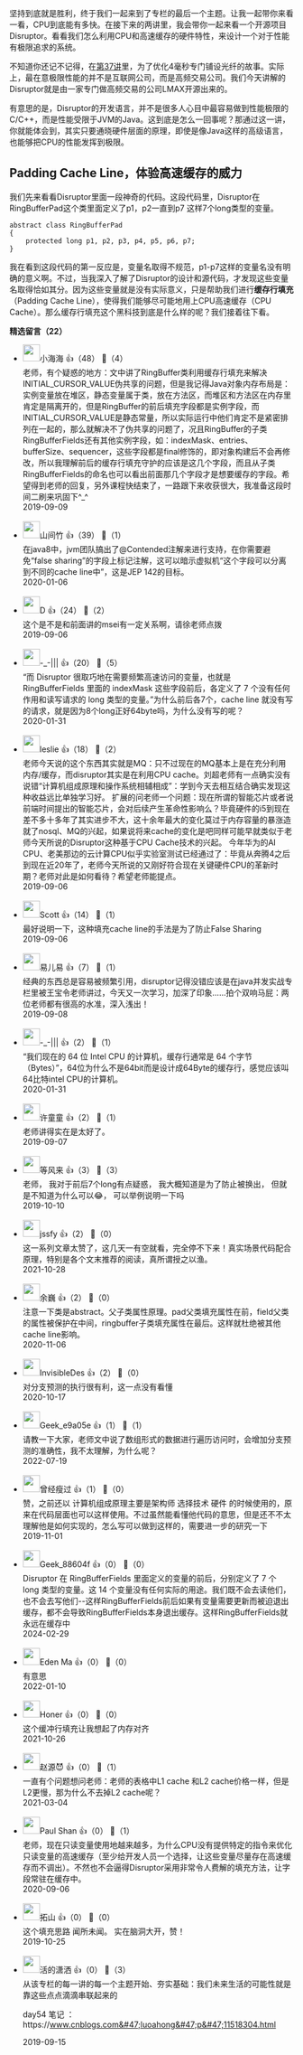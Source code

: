 坚持到底就是胜利，终于我们一起来到了专栏的最后一个主题。让我一起带你来看一看，CPU到底能有多快。在接下来的两讲里，我会带你一起来看一个开源项目Disruptor。看看我们怎么利用CPU和高速缓存的硬件特性，来设计一个对于性能有极限追求的系统。

不知道你还记不记得，在[第37讲](https://time.geekbang.org/column/article/107477)里，为了优化4毫秒专门铺设光纤的故事。实际上，最在意极限性能的并不是互联网公司，而是高频交易公司。我们今天讲解的Disruptor就是由一家专门做高频交易的公司LMAX开源出来的。

有意思的是，Disruptor的开发语言，并不是很多人心目中最容易做到性能极限的C/C++，而是性能受限于JVM的Java。这到底是怎么一回事呢？那通过这一讲，你就能体会到，其实只要通晓硬件层面的原理，即使是像Java这样的高级语言，也能够把CPU的性能发挥到极限。

## Padding Cache Line，体验高速缓存的威力

我们先来看看Disruptor里面一段神奇的代码。这段代码里，Disruptor在RingBufferPad这个类里面定义了p1，p2一直到p7 这样7个long类型的变量。

```
abstract class RingBufferPad
{
    protected long p1, p2, p3, p4, p5, p6, p7;
}
```

我在看到这段代码的第一反应是，变量名取得不规范，p1-p7这样的变量名没有明确的意义啊。不过，当我深入了解了Disruptor的设计和源代码，才发现这些变量名取得恰如其分。因为这些变量就是没有实际意义，只是帮助我们进行**缓存行填充**（Padding Cache Line），使得我们能够尽可能地用上CPU高速缓存（CPU Cache）。那么缓存行填充这个黑科技到底是什么样的呢？我们接着往下看。
<div><strong>精选留言（22）</strong></div><ul>
<li><img src="https://static001.geekbang.org/account/avatar/00/11/ab/98/6f29f4f2.jpg" width="30px"><span>小海海</span> 👍（48） 💬（4）<div>老师，有个疑惑的地方：文中讲了RingBuffer类利用缓存行填充来解决INITIAL_CURSOR_VALUE伪共享的问题，但是我记得Java对象内存布局是：实例变量放在堆区，静态变量属于类，放在方法区，而堆区和方法区在内存里肯定是隔离开的，但是RingBuffer的前后填充字段都是实例字段，而INITIAL_CURSOR_VALUE是静态常量，所以实际运行中他们肯定不是紧密排列在一起的，那么就解决不了伪共享的问题了，况且RingBuffer的子类RingBufferFields还有其他实例字段，如：indexMask、entries、bufferSize、sequencer，这些字段都是final修饰的，即对象构建后不会再修改，所以我理解前后的缓存行填充守护的应该是这几个字段，而且从子类RingBufferFields的命名也可以看出前面那几个字段才是想要缓存的字段。希望得到老师的回复，另外课程快结束了，一路跟下来收获很大，我准备这段时间二刷来巩固下^_^</div>2019-09-09</li><br/><li><img src="https://static001.geekbang.org/account/avatar/00/19/e1/d4/1b5ac51e.jpg" width="30px"><span>山间竹</span> 👍（39） 💬（1）<div>在java8中，jvm团队搞出了@Contended注解来进行支持，在你需要避免“false sharing”的字段上标记注解，这可以暗示虚拟机“这个字段可以分离到不同的cache line中”，这是JEP 142的目标。</div>2020-01-06</li><br/><li><img src="https://static001.geekbang.org/account/avatar/00/0f/ae/0c/f39f847a.jpg" width="30px"><span>D</span> 👍（24） 💬（2）<div>这个是不是和前面讲的msei有一定关系啊，请徐老师点拨</div>2019-09-06</li><br/><li><img src="https://static001.geekbang.org/account/avatar/00/14/44/0e/ce14b7d3.jpg" width="30px"><span>-_-|||</span> 👍（20） 💬（5）<div>“而 Disruptor 很取巧地在需要频繁高速访问的变量，也就是 RingBufferFields 里面的 indexMask 这些字段前后，各定义了 7 个没有任何作用和读写请求的 long 类型的变量。”为什么前后各7个，cache line 就没有写的请求，就是因为8个long正好64byte吗，为什么没有写的呢？</div>2020-01-31</li><br/><li><img src="https://static001.geekbang.org/account/avatar/00/14/34/df/64e3d533.jpg" width="30px"><span>leslie</span> 👍（18） 💬（2）<div>    老师今天说的这个东西其实就是MQ：只不过现在的MQ基本上是在充分利用内存&#47;缓存，而disruptor其实是在利用CPU cache。刘超老师有一点确实没有说错“计算机组成原理和操作系统相辅相成”：学到今天去相互结合确实发现这种收益远比单独学习好。
      扩展的问老师一个问题：现在所谓的智能芯片或者说前端时间提出的智能芯片，会对后续产生革命性影响么？毕竟硬件的i5到现在差不多十多年了其实进步不大，这十余年最大的变化莫过于内存容量的暴涨造就了nosql、MQ的兴起，如果说将来cache的变化是吧同样可能早就类似于老师今天所说的Disruptor这种基于CPU Cache技术的兴起。
        今年华为的AI CPU、老美那边的云计算CPU似乎实验室测试已经通过了：毕竟从奔腾4之后到现在近20年了，老师今天所说的又刚好符合现在关键硬件CPU的革新时期？老师对此是如何看待？希望老师能提点。</div>2019-09-06</li><br/><li><img src="" width="30px"><span>Scott</span> 👍（14） 💬（1）<div>最好说明一下，这种填充cache line的手法是为了防止False Sharing</div>2019-09-06</li><br/><li><img src="https://wx.qlogo.cn/mmopen/vi_32/DYAIOgq83eqLcWH3mSPmhjrs1aGL4b3TqI7xDqWWibM4nYFrRlp0z7FNSWaJz0mqovrgIA7ibmrPt8zRScSfRaqQ/132" width="30px"><span>易儿易</span> 👍（7） 💬（1）<div>经典的东西总是容易被频繁引用，disruptor记得没错应该是在java并发实战专栏里被王宝令老师讲过，今天又一次学习，加深了印象……拍个双响马屁：两位老师都有很高的水准，深入浅出！</div>2019-09-08</li><br/><li><img src="https://static001.geekbang.org/account/avatar/00/14/44/0e/ce14b7d3.jpg" width="30px"><span>-_-|||</span> 👍（2） 💬（1）<div>“我们现在的 64 位 Intel CPU 的计算机，缓存行通常是 64 个字节（Bytes）”，64位为什么不是64bit而是设计成64Byte的缓存行，感觉应该叫64比特intel CPU的计算机。</div>2020-01-31</li><br/><li><img src="https://static001.geekbang.org/account/avatar/00/0f/4d/fd/0aa0e39f.jpg" width="30px"><span>许童童</span> 👍（2） 💬（1）<div>老师讲得实在是太好了。</div>2019-09-07</li><br/><li><img src="https://static001.geekbang.org/account/avatar/00/14/9c/15/719f1f44.jpg" width="30px"><span>等风来</span> 👍（3） 💬（3）<div>老师， 我对于前后7个long有点疑惑， 我大概知道是为了防止被换出， 但就是不知道为什么可以😂， 可以举例说明一下吗</div>2019-10-10</li><br/><li><img src="https://static001.geekbang.org/account/avatar/00/11/5a/56/115c6433.jpg" width="30px"><span>jssfy</span> 👍（2） 💬（0）<div>这一系列文章太赞了，这几天一有空就看，完全停不下来！真实场景代码配合原理，特别是各个文末推荐的阅读，真所谓授之以渔。</div>2021-10-28</li><br/><li><img src="http://thirdwx.qlogo.cn/mmopen/vi_32/Q0j4TwGTfTI0eGJygV4lh6PJuotKrz1jsZcOdNiaHnUC3y5A2O3yudUQLkzOE8758icDoXlvgpytQ50ibSIc9nJmg/132" width="30px"><span>余巍</span> 👍（2） 💬（0）<div>注意一下类是abstract。父子类属性原理。pad父类填充属性在前，field父类的属性被保护在中间，ringbuffer子类填充属性在最后。这样就杜绝被其他cache line影响。</div>2020-11-06</li><br/><li><img src="https://static001.geekbang.org/account/avatar/00/17/e8/52/931888d7.jpg" width="30px"><span>InvisibleDes</span> 👍（2） 💬（0）<div>对分支预测的执行很有利，这一点没有看懂</div>2020-10-17</li><br/><li><img src="https://thirdwx.qlogo.cn/mmopen/vi_32/zUZMSvia9ByR2YbkeB9T4oymlzDCEsxUb4xPUNo39xgehdF0uqtWBRz5avLI3U5vS0XWVEKNWDpFtFib6s9v5kNA/132" width="30px"><span>Geek_e9a05e</span> 👍（1） 💬（1）<div>请教一下大家，老师文中说了数组形式的数据进行遍历访问时，会增加分支预测的准确性，我不太理解，为什么呢？</div>2022-07-19</li><br/><li><img src="https://static001.geekbang.org/account/avatar/00/12/ec/2a/b11d5ad8.jpg" width="30px"><span>曾经瘦过</span> 👍（1） 💬（0）<div>赞，之前还以 计算机组成原理主要是架构师 选择技术 硬件 的时候使用的，原来在代码层面也可以这样使用。不过虽然能看懂他代码的意思，但是还不不太理解他是如何实现的，怎么写可以做到这样的，需要进一步的研究一下</div>2019-11-01</li><br/><li><img src="" width="30px"><span>Geek_88604f</span> 👍（0） 💬（0）<div>Disruptor 在 RingBufferFields 里面定义的变量的前后，分别定义了 7 个 long 类型的变量。这 14 个变量没有任何实际的用途。我们既不会去读他们，也不会去写他们--这样RingBufferFields前后如果有变量需要更新而被迫退出缓存，都不会导致RingBufferFields本身退出缓存。这样RingBufferFields就永远在缓存中</div>2024-02-29</li><br/><li><img src="https://static001.geekbang.org/account/avatar/00/16/3d/00/7daa7403.jpg" width="30px"><span>Eden Ma</span> 👍（0） 💬（0）<div>有意思 </div>2022-01-10</li><br/><li><img src="https://static001.geekbang.org/account/avatar/00/1b/65/52/a662d972.jpg" width="30px"><span>Honer</span> 👍（0） 💬（0）<div>这个缓冲行填充让我想起了内存对齐</div>2021-10-26</li><br/><li><img src="https://static001.geekbang.org/account/avatar/00/18/8d/9a/61db513f.jpg" width="30px"><span>赵源😈</span> 👍（0） 💬（1）<div>一直有个问题想问老师：老师的表格中L1 cache 和L2 cache价格一样，但是L2更慢，那为什么不去掉L2 cache呢？</div>2021-03-04</li><br/><li><img src="" width="30px"><span>Paul Shan</span> 👍（0） 💬（1）<div>老师，现在只读变量使用地越来越多，为什么CPU没有提供特定的指令来优化只读变量的高速缓存（至少给开发人员一个选择，让这些变量尽量存在高速缓存而不调出）。不然也不会逼得Disruptor采用非常令人费解的填充方法，让字段常驻在缓存中。</div>2020-09-06</li><br/><li><img src="https://static001.geekbang.org/account/avatar/00/17/95/af/b7f8dc43.jpg" width="30px"><span>拓山</span> 👍（0） 💬（0）<div>这个填充思路 闻所未闻。
实在脑洞大开，赞！</div>2019-10-25</li><br/><li><img src="https://static001.geekbang.org/account/avatar/00/12/e7/2e/1522a7d6.jpg" width="30px"><span>活的潇洒</span> 👍（0） 💬（3）<div>从该专栏的每一讲的每一个主题开始、夯实基础：我们未来生活的可能性就是靠这些点点滴滴串联起来的

day54 笔记 ：https:&#47;&#47;www.cnblogs.com&#47;luoahong&#47;p&#47;11518304.html</div>2019-09-15</li><br/>
</ul>